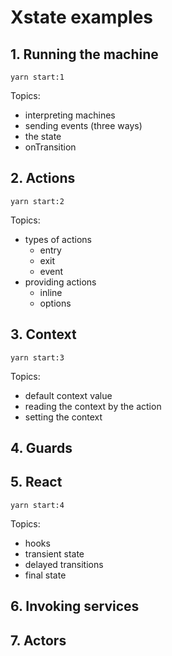 # Xstate examples

## 1. Running the machine

```
yarn start:1
```

Topics:
- interpreting machines
- sending events (three ways)
- the state
- onTransition

## 2. Actions

```
yarn start:2
```

Topics:
- types of actions
  - entry
  - exit
  - event
- providing actions
  - inline
  - options

## 3. Context

```
yarn start:3
```

Topics:
- default context value
- reading the context by the action
- setting the context

## 4. Guards

## 5. React

```
yarn start:4
```

Topics:
- hooks
- transient state
- delayed transitions
- final state

## 6. Invoking services

## 7. Actors
